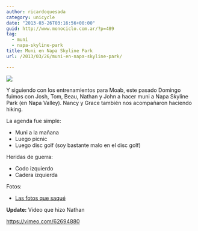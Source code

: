 ```yaml
---
author: ricardoquesada
category: unicycle
date: "2013-03-26T03:16:56+00:00"
guid: http://www.monociclo.com.ar/?p=489
tag:
  - muni
  - napa-skyline-park
title: Muni en Napa Skyline Park
url: /2013/03/26/muni-en-napa-skyline-park/

---
```

![](https://lh4.googleusercontent.com/-Mw3gq8_lX6Y/UVEPpj28BFI/AAAAAAAAss0/62kAXHgEF9E/s640/IMG_2200.JPG)

Y siguiendo con los entrenamientos para Moab, este pasado Domingo fuimos con Josh, Tom, Beau, Nathan y John a hacer muni a Napa Skyline Park (en Napa Valley). Nancy y Grace también nos acompañaron haciendo hiking.

La agenda fue simple:

- Muni a la mañana
- Luego picnic
- Luego disc golf (soy bastante malo en el disc golf)

Heridas de guerra:

- Codo izquierdo
- Cadera izquierda

Fotos:

- [Las fotos que saqué](https://picasaweb.google.com/111588202880883771967/NapaSkylinePark20130324)

**Update:** Video que hizo Nathan

https://vimeo.com/62694880
